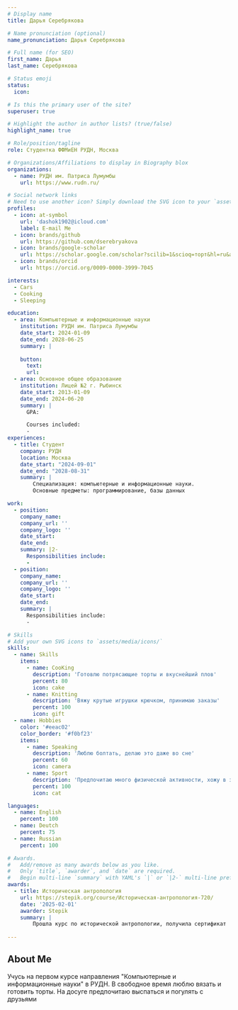 ```yaml
---
# Display name
title: Дарья Серебрякова

# Name pronunciation (optional)
name_pronunciation: Дарья Серебрякова

# Full name (for SEO)
first_name: Дарья
last_name: Серебрякова

# Status emoji
status:
  icon:

# Is this the primary user of the site?
superuser: true

# Highlight the author in author lists? (true/false)
highlight_name: true

# Role/position/tagline
role: Студентка ФФМиЕН РУДН, Москва

# Organizations/Affiliations to display in Biography blox
organizations:
  - name: РУДН им. Патриса Лумумбы
    url: https://www.rudn.ru/

# Social network links
# Need to use another icon? Simply download the SVG icon to your `assets/media/icons/` folder.
profiles:
  - icon: at-symbol
    url: 'dashok1902@icloud.com'
    label: E-mail Me
  - icon: brands/github
    url: https://github.com/dserebryakova
  - icon: brands/google-scholar
    url: https://scholar.google.com/scholar?scilib=1&scioq=торт&hl=ru&as_sdt=0,5
  - icon: brands/orcid
    url: https://orcid.org/0009-0000-3999-7045

interests:
  - Cars
  - Cooking
  - Sleeping

education:
  - area: Компьютерные и информационные науки
    institution: РУДН им. Патриса Лумумбы
    date_start: 2024-01-09
    date_end: 2028-06-25
    summary: |
    
    button:
      text: 
      url: 
  - area: Основное общее образование
    institution: Лицей №2 г. Рыбинск
    date_start: 2013-01-09
    date_end: 2024-06-20
    summary: |
      GPA: 

      Courses included:
      - 
experiences:
  - title: Студент
    company: РУДН
    location: Москва
    date_start: "2024-09-01"
    date_end: "2028-08-31"
    summary: |
        Специализация: компьютерные и информационные науки.
        Основные предметы: программирование, базы данных

work:
  - position: 
    company_name: 
    company_url: ''
    company_logo: ''
    date_start: 
    date_end: 
    summary: |2-
      Responsibilities include:
      - 
  - position:
    company_name: 
    company_url: ''
    company_logo: ''
    date_start: 
    date_end: 
    summary: |
      Responsibilities include:
      -

# Skills
# Add your own SVG icons to `assets/media/icons/`
skills:
  - name: Skills
    items:
      - name: CooKing
        description: 'Готовлю потрясающие торты и вкуснейший плов'
        percent: 80
        icon: cake
      - name: Knitting
        description: 'Вяжу крутые игрушки крючком, принимаю заказы'
        percent: 100
        icon: gift
  - name: Hobbies
    color: '#eeac02'
    color_border: '#f0bf23'
    items:
      - name: Speaking
        description: 'Люблю болтать, делаю это даже во сне'
        percent: 60
        icon: camera
      - name: Sport
        description: 'Предпочитаю много физической активности, хожу в зал'
        percent: 100
        icon: cat

languages:
  - name: English
    percent: 100
  - name: Deutch
    percent: 75
  - name: Russian
    percent: 100

# Awards.
#   Add/remove as many awards below as you like.
#   Only `title`, `awarder`, and `date` are required.
#   Begin multi-line `summary` with YAML's `|` or `|2-` multi-line prefix and indent 2 spaces below.
awards:
  - title: Историческая антропология
    url: https://stepik.org/course/Историческая-антропология-720/
    date: '2025-02-01'
    awarder: Stepik
    summary: |
        Прошла курс по исторической антропологии, получила сертификат
      
---
```


## About Me

Учусь на первом курсе направления "Компьютерные и информационные науки" в РУДН. В свободное время люблю вязать и готовить торты. На досуге предпочитаю выспаться и погулять с друзьями
